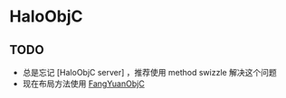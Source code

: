 # HaloObjC

## TODO

- 总是忘记 [HaloObjC server] ，推荐使用 method swizzle 解决这个问题
- 现在布局方法使用 [FangYuanObjC](https://github.com/HaloWang/FangYuanObjC)
